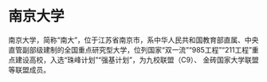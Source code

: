 # 南京大学

南京大学，简称“南大”，位于江苏省南京市，系中华人民共和国教育部直属、中央直管副部级建制的全国重点研究型大学，位列国家“双一流”“985工程”“211工程”重点建设高校，入选“珠峰计划”“强基计划”，为九校联盟（C9）、 金砖国家大学联盟等联盟成员。
